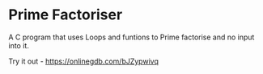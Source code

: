# Prime Factoriser 

A C program that uses Loops and funtions to Prime factorise and no input into it. 

Try it out - https://onlinegdb.com/bJZypwivq 